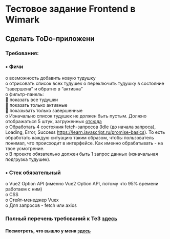 # Тестовое задание Frontend в Wimark
## Сделать ToDo-приложени
### Требования:  
###  •	Фичи     
   o	возможность добавить новую тудушку  
  o	отрисовать список всех тудушек
  o	переключить тудушку в состояние “завершена” и обратно в “активна”  
  o	фильтр-панель:  
      	показать все тудушки  
      	показать только активные  
      	показывать только завершенные  
  o	Изначально список тудушек не должен быть пустым. Должно отображаться 5 штук, загруженных [отсюда](https://jsonplaceholder.typicode.com/users/1/todos)  
  o	Обработать 4 состояния fetch-запросов (Idle (до начала запроса), Loading, Error, Success https://learn.javascript.ru/promise-basics). То есть обработать каждую ситуацию таким образом, чтобы пользователь понимал, что происходит в интерфейсе. Как именно обрабатывать - на твое усмотрение.   
  o	В проекте обязательно должен быть 1 запрос данных (изначальная подгрузка тудушек).   

### •	Стек обязательный  
  o	Vue2 Option API (именно Vue2 Option API, потому что 95% времени работаем с ним)  
  o	CSS  
  o	Стейт-менеджер Vuex  
  o	Для запросов - fetch или axios  

### Полный перечень требований к ТеЗ [здесь](https://ru.hexlet.io/blog/posts/kak-napisat-horoshiy-readme-dlya-vashego-proekta-na-github)

#### Посмотреть, что вышло у меня [здесь](https://github)
